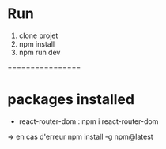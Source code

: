 # Run
1. clone projet
2. npm install
3. npm run dev

================

# packages installed
- react-router-dom :
npm i react-router-dom

=> en cas d'erreur
npm install -g npm@latest
